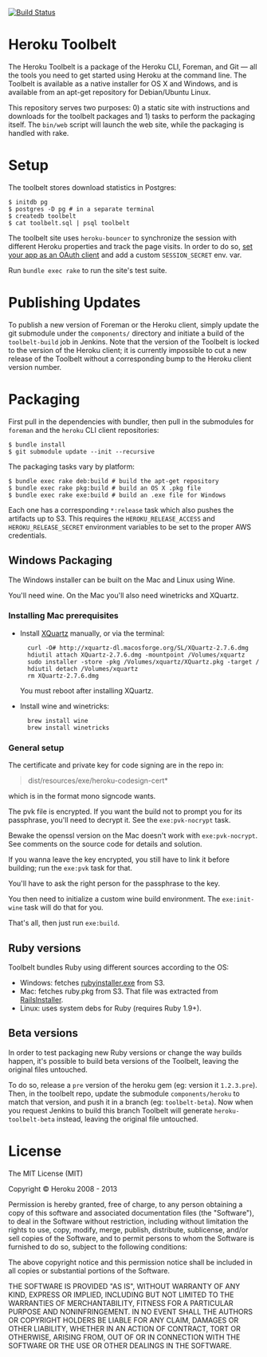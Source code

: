 [![Build Status](https://travis-ci.org/heroku/toolbelt.png)](https://travis-ci.org/heroku/toolbelt)

# Heroku Toolbelt

The Heroku Toolbelt is a package of the Heroku CLI, Foreman, and Git —
all the tools you need to get started using Heroku at the command
line. The Toolbelt is available as a native installer for OS X and
Windows, and is available from an apt-get repository for Debian/Ubuntu
Linux.

This repository serves two purposes: 0) a static site with
instructions and downloads for the toolbelt packages and 1) tasks
to perform the packaging itself. The `bin/web` script will launch the
web site, while the packaging is handled with rake.

# Setup

The toolbelt stores download statistics in Postgres:

    $ initdb pg
    $ postgres -D pg # in a separate terminal
    $ createdb toolbelt
    $ cat toolbelt.sql | psql toolbelt

The toolbelt site uses `heroku-bouncer` to synchronize the session with different Heroku properties and track the page visits. In order to do so, [set your app as an OAuth client](https://github.com/heroku/heroku-bouncer#use) and add a custom `SESSION_SECRET` env. var.

Run `bundle exec rake` to run the site's test suite.

# Publishing Updates

To publish a new version of Foreman or the Heroku client, simply
update the git submodule under the `components/` directory and
initiate a build of the `toolbelt-build` job in Jenkins. Note that the
version of the Toolbelt is locked to the version of the Heroku client;
it is currently impossible to cut a new release of the Toolbelt
without a corresponding bump to the Heroku client version number.

# Packaging

First pull in the dependencies with bundler, then pull in the
submodules for `foreman` and the `heroku` CLI client repositories:

    $ bundle install
    $ git submodule update --init --recursive

The packaging tasks vary by platform:

    $ bundle exec rake deb:build # build the apt-get repository
    $ bundle exec rake pkg:build # build an OS X .pkg file
    $ bundle exec rake exe:build # build an .exe file for Windows

Each one has a corresponding `*:release` task which also pushes the
artifacts up to S3. This requires the `HEROKU_RELEASE_ACCESS` and
`HEROKU_RELEASE_SECRET` environment variables to be set to the proper
AWS credentials.

## Windows Packaging

The Windows installer can be built on the Mac and Linux using Wine.

You'll need wine. On the Mac you'll also need winetricks and XQuartz.

### Installing Mac prerequisites

* Install [XQuartz](http://xquartz.macosforge.org/) manually, or via the terminal:

        curl -O# http://xquartz-dl.macosforge.org/SL/XQuartz-2.7.6.dmg
        hdiutil attach XQuartz-2.7.6.dmg -mountpoint /Volumes/xquartz
        sudo installer -store -pkg /Volumes/xquartz/XQuartz.pkg -target /
        hdiutil detach /Volumes/xquartz
        rm XQuartz-2.7.6.dmg

  You must reboot after installing XQuartz.

* Install wine and winetricks:

        brew install wine
        brew install winetricks

### General setup

The certificate and private key for code signing are in the repo in:

> dist/resources/exe/heroku-codesign-cert*

which is in the format mono signcode wants.

The pvk file is encrypted. If you want the build not to prompt you for
its passphrase, you'll need to decrypt it. See the `exe:pvk-nocrypt` task.

Bewake the openssl version on the Mac doesn't work with `exe:pvk-nocrypt`.
See comments on the source code for details and solution.

If you wanna leave the key encrypted, you still have to link it before
building; run the `exe:pvk` task for that.

You'll have to ask the right person for the passphrase to the key.

You then need to initialize a custom wine build environment. The `exe:init-wine`
task will do that for you.

That's all, then just run `exe:build`.


## Ruby versions

Toolbelt bundles Ruby using different sources according to the OS:

- Windows: fetches [rubyinstaller.exe](http://rubyinstaller.org/) from S3.
- Mac: fetches ruby.pkg from S3. That file was extracted from
[RailsInstaller](http://railsinstaller.org/en).
- Linux: uses system debs for Ruby (requires Ruby 1.9+).


## Beta versions

In order to test packaging new Ruby versions or change the way builds happen,
it's possible to build beta versions of the Toolbelt, leaving the original
files untouched.

To do so, release a `pre` version of the heroku gem (eg: version it `1.2.3.pre`).
Then, in the toolbelt repo, update the submodule `components/heroku` to match
that version, and push it in a branch (eg: `toolbelt-beta`). Now when you request
Jenkins to build this branch Toolbelt will generate `heroku-toolbelt-beta`
instead, leaving the original file untouched.


# License

The MIT License (MIT)

Copyright © Heroku 2008 - 2013

Permission is hereby granted, free of charge, to any person obtaining
a copy of this software and associated documentation files (the
"Software"), to deal in the Software without restriction, including
without limitation the rights to use, copy, modify, merge, publish,
distribute, sublicense, and/or sell copies of the Software, and to
permit persons to whom the Software is furnished to do so, subject to
the following conditions:

The above copyright notice and this permission notice shall be
included in all copies or substantial portions of the Software.

THE SOFTWARE IS PROVIDED "AS IS", WITHOUT WARRANTY OF ANY KIND,
EXPRESS OR IMPLIED, INCLUDING BUT NOT LIMITED TO THE WARRANTIES OF
MERCHANTABILITY, FITNESS FOR A PARTICULAR PURPOSE AND NONINFRINGEMENT.
IN NO EVENT SHALL THE AUTHORS OR COPYRIGHT HOLDERS BE LIABLE FOR ANY
CLAIM, DAMAGES OR OTHER LIABILITY, WHETHER IN AN ACTION OF CONTRACT,
TORT OR OTHERWISE, ARISING FROM, OUT OF OR IN CONNECTION WITH THE
SOFTWARE OR THE USE OR OTHER DEALINGS IN THE SOFTWARE.
